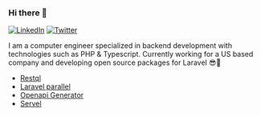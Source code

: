 ### Hi there 👋

[![LinkedIn](https://img.shields.io/badge/LinkedIn-connect-blue)](https://www.linkedin.com/in/gregori-pineres)
[![Twitter](https://img.shields.io/twitter/url/https/twitter.com/cloudposse.svg?style=social&label=Follow%20%40gregorip02)](https://twitter.com/gregorip02)

I am a computer engineer specialized in backend development with technologies such as PHP & Typescript. Currently working for a US based company and developing open source packages for Laravel 😎🐞

- [Restql](https://github.com/gregorip02/restql)
- [Laravel parallel](https://github.com/stubleapp/laravel-parallel)
- [Openapi Generator](https://github.com/gregorip02/openapi-generator)
- [Servel](https://github.com/gregorip02/servel)
